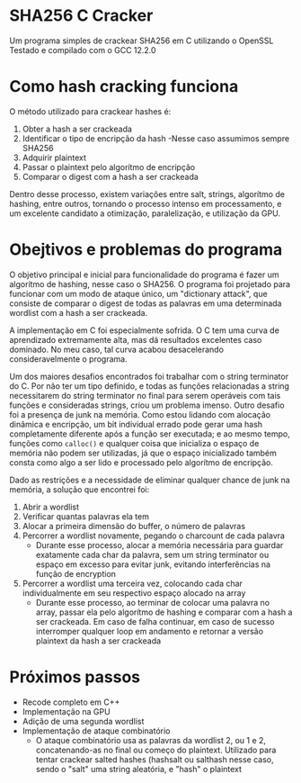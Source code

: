 # SHA256 C Cracker
Um programa simples de crackear SHA256 em C utilizando o OpenSSL
Testado e compilado com o GCC 12.2.0
# Como hash cracking funciona
O método utilizado para crackear hashes é:
1. Obter a hash a ser crackeada
2. Identificar o tipo de encripção da hash
    -Nesse caso assumimos sempre SHA256
3. Adquirir plaintext
4. Passar o plaintext pelo algorítmo de encripção
5. Comparar o digest com a hash a ser crackeada

Dentro desse processo, existem variações entre salt, strings, algorítmo de hashing, entre outros, tornando o processo intenso em processamento, e um excelente candidato a otimização, paralelização, e utilização da GPU.

# Obejtivos e problemas do programa
O objetivo principal e inicial para funcionalidade do programa é fazer um algorítmo de hashing, nesse caso o SHA256.
O programa foi projetado para funcionar com um modo de ataque único, um "dictionary attack", que consiste de comparar o digest de todas as palavras em uma determinada wordlist com a hash a ser crackeada.

A implementação em C foi especialmente sofrida. O C tem uma curva de aprendizado extremamente alta, mas dá resultados excelentes caso dominado. No meu caso, tal curva acabou desacelerando consideravelmente o programa.

Um dos maiores desafios encontrados foi trabalhar com o string terminator do C. Por não ter um tipo definido, e todas as funções relacionadas a string necessitarem do string terminator no final para serem operáveis com tais funções e consideradas strings, criou um problema imenso.
Outro desafio foi a presença de junk na memória. Como estou lidando com alocação dinâmica e encripção, um bit individual errado pode gerar uma hash completamente diferente após a função ser executada; e ao mesmo tempo, funções como `calloc()` e qualquer coisa que inicializa o espaço de memória não podem ser utilizadas, já que o espaço inicializado também consta como algo a ser lido e processado pelo algorítmo de encripção.

Dado as restrições e a necessidade de eliminar qualquer chance de junk na memória, a solução que encontrei foi:
1. Abrir a wordlist
2. Verificar quantas palavras ela tem
3. Alocar a primeira dimensão do buffer, o número de palavras
4. Percorrer a wordlist novamente, pegando o charcount de cada palavra
    - Durante esse processo, alocar a memória necessária para guardar exatamente cada char da palavra, sem um string terminator ou espaço em excesso para evitar junk, evitando interferências na função de encryption
5. Percorrer a wordlist uma terceira vez, colocando cada char individualmente em seu respectivo espaço alocado na array
    - Durante esse processo, ao terminar de colocar uma palavra no array, passar ela pelo algorítmo de hashing e comparar com a hash a ser crackeada. Em caso de falha continuar, em caso de sucesso interromper qualquer loop em andamento e retornar a versão plaintext da hash a ser crackeada

# Próximos passos
- Recode completo em C++
- Implementação na GPU
- Adição de uma segunda wordlist
- Implementação de ataque combinatório
    - O ataque combinatório usa as palavras da wordlist 2, ou 1 e 2, concatenando-as no final ou começo do plaintext. Utilizado para tentar crackear salted hashes (hashsalt ou salthash nesse caso, sendo o "salt" uma string aleatória, e "hash" o plaintext 


